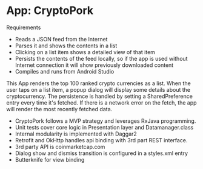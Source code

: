 # App: CryptoPork

Requirements

* Reads a JSON feed from the Internet
* Parses it and shows the contents in a list
* Clicking on a list item shows a detailed view of that item
* Persists the contents of the feed locally, so if the app is used without Internet connection it will show previously downloaded content
* Compiles and runs from Android Studio

This App renders the top 100 ranked crypto currencies as a list. When the user taps on a list item, a popup dialog will display some details about the cryptocurrency. The persistence is handled by setting a SharedPreference entry every time it's fetched. If there is a network error on the fetch, the app will render the  most recently fetched data.

* CryptoPork follows a MVP strategy and leverages RxJava programming.
* Unit tests cover core logic in Presentation layer and Datamanager.class
* Internal modularity is implemented with Daggar2
* Retrofit and OkHttp handles api binding with 3rd part REST interface.
* 3rd party API is coinmarketcap.com
* Dialog show and dismiss transition is configured in a styles.xml entry
* Butterknife for view binding
